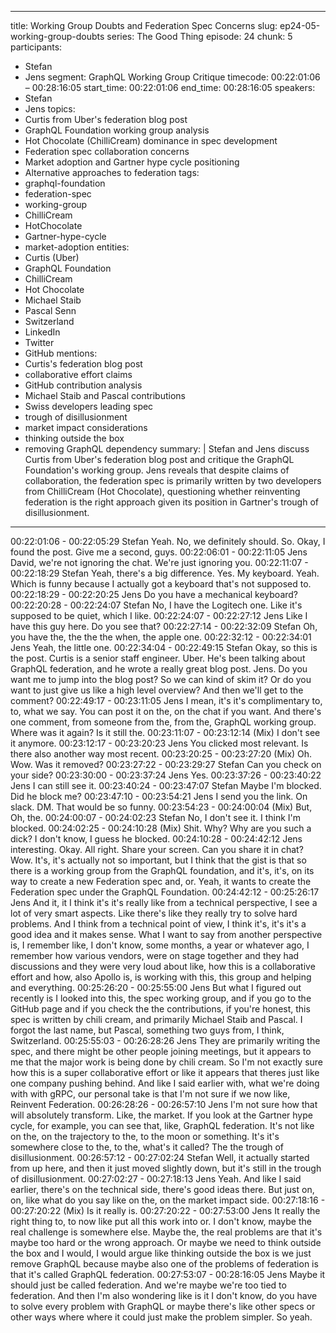 
---
title: Working Group Doubts and Federation Spec Concerns
slug: ep24-05-working-group-doubts
series: The Good Thing
episode: 24
chunk: 5
participants:
  - Stefan
  - Jens
segment: GraphQL Working Group Critique
timecode: 00:22:01:06 – 00:28:16:05
start_time: 00:22:01:06
end_time: 00:28:16:05
speakers:
  - Stefan
  - Jens
topics:
  - Curtis from Uber's federation blog post
  - GraphQL Foundation working group analysis
  - Hot Chocolate (ChilliCream) dominance in spec development
  - Federation spec collaboration concerns
  - Market adoption and Gartner hype cycle positioning
  - Alternative approaches to federation
tags:
  - graphql-foundation
  - federation-spec
  - working-group
  - ChilliCream
  - HotChocolate
  - Gartner-hype-cycle
  - market-adoption
entities:
  - Curtis (Uber)
  - GraphQL Foundation
  - ChilliCream
  - Hot Chocolate
  - Michael Staib
  - Pascal Senn
  - Switzerland
  - LinkedIn
  - Twitter
  - GitHub
mentions:
  - Curtis's federation blog post
  - collaborative effort claims
  - GitHub contribution analysis
  - Michael Staib and Pascal contributions
  - Swiss developers leading spec
  - trough of disillusionment
  - market impact considerations
  - thinking outside the box
  - removing GraphQL dependency
summary: |
  Stefan and Jens discuss Curtis from Uber's federation blog post and critique the GraphQL Foundation's working group. Jens reveals that despite claims of collaboration, the federation spec is primarily written by two developers from ChilliCream (Hot Chocolate), questioning whether reinventing federation is the right approach given its position in Gartner's trough of disillusionment.
---

00:22:01:06 - 00:22:05:29
Stefan
Yeah. No, we definitely should. So. Okay, I found the post. Give me a second, guys.
00:22:06:01 - 00:22:11:05
Jens
David, we're not ignoring the chat. We're just ignoring you.
00:22:11:07 - 00:22:18:29
Stefan
Yeah, there's a big difference. Yes. My keyboard. Yeah. Which is funny because I actually got a
keyboard that's not supposed to.
00:22:18:29 - 00:22:20:25
Jens
Do you have a mechanical keyboard?
00:22:20:28 - 00:22:24:07
Stefan
No, I have the Logitech one. Like it's supposed to be quiet, which I like.
00:22:24:07 - 00:22:27:12
Jens
Like I have this guy here. Do you see that?
00:22:27:14 - 00:22:32:09
Stefan
Oh, you have the, the the the when, the apple one.
00:22:32:12 - 00:22:34:01
Jens
Yeah, the little one.
00:22:34:04 - 00:22:49:15
Stefan
Okay, so this is the post. Curtis is a senior staff engineer. Uber. He's been talking about
GraphQL federation, and he wrote a really great blog post. Jens. Do you want me to jump into
the blog post? So we can kind of skim it? Or do you want to just give us like a high level
overview? And then we'll get to the comment?
00:22:49:17 - 00:23:11:05
Jens
I mean, it's it's complimentary to, to, what we say. You can post it on the, on the chat if you want.
And there's one comment, from someone from the, from the, GraphQL working group. Where
was it again? Is it still the.
00:23:11:07 - 00:23:12:14
(Mix)
I don't see it anymore.
00:23:12:17 - 00:23:20:23
Jens
You clicked most relevant. Is there also another way most recent.
00:23:20:25 - 00:23:27:20
(Mix)
Oh. Wow. Was it removed?
00:23:27:22 - 00:23:29:27
Stefan
Can you check on your side?
00:23:30:00 - 00:23:37:24
Jens
Yes.
00:23:37:26 - 00:23:40:22
Jens
I can still see it.
00:23:40:24 - 00:23:47:07
Stefan
Maybe I'm blocked. Did he block me?
00:23:47:10 - 00:23:54:21
Jens
I send you the link. On slack. DM. That would be so funny.
00:23:54:23 - 00:24:00:04
(Mix)
But, Oh, the.
00:24:00:07 - 00:24:02:23
Stefan
No, I don't see it. I think I'm blocked.
00:24:02:25 - 00:24:10:28
(Mix)
Shit. Why? Why are you such a dick? I don't know, I guess he blocked.
00:24:10:28 - 00:24:42:12
Jens
interesting. Okay. All right. Share your screen. Can you share it in chat? Wow. It's, it's actually
not so important, but I think that the gist is that so there is a working group from the GraphQL
foundation, and it's, it's, on its way to create a new Federation spec and, or. Yeah, it wants to
create the Federation spec under the GraphQL Foundation.
00:24:42:12 - 00:25:26:17
Jens
And it, it I think it's it's really like from a technical perspective, I see a lot of very smart aspects.
Like there's like they really try to solve hard problems. And I think from a technical point of view,
I think it's, it's it's a good idea and it makes sense. What I want to say from another perspective
is, I remember like, I don't know, some months, a year or whatever ago, I remember how
various vendors, were on stage together and they had discussions and they were very loud
about like, how this is a collaborative effort and how, also Apollo is, is working with this, this
group and helping and everything.
00:25:26:20 - 00:25:55:00
Jens
But what I figured out recently is I looked into this, the spec working group, and if you go to the
GitHub page and if you check the the contributions, if you're honest, this spec is written by chili
cream, and primarily Michael Staib and Pascal. I forgot the last name, but Pascal, something
two guys from, I think, Switzerland.
00:25:55:03 - 00:26:28:26
Jens
They are primarily writing the spec, and there might be other people joining meetings, but it
appears to me that the major work is being done by chili cream. So I'm not exactly sure how this
is a super collaborative effort or like it appears that theres just like one company pushing
behind. And like I said earlier with, what we're doing with with gRPC, our personal take is that
I'm not sure if we now like, Reinvent Federation.
00:26:28:26 - 00:26:57:10
Jens
I'm not sure how that will absolutely transform. Like, the market. If you look at the Gartner hype
cycle, for example, you can see that, like, GraphQL federation. It's not like on the, on the
trajectory to the, to the moon or something. It's it's somewhere close to the, to the, what's it
called? The the trough of disillusionment.
00:26:57:12 - 00:27:02:24
Stefan
Well, it actually started from up here, and then it just moved slightly down, but it's still in the
trough of disillusionment.
00:27:02:27 - 00:27:18:13
Jens
Yeah. And like I said earlier, there's on the technical side, there's good ideas there. But just on,
on, like what do you say like on the, on the market impact side.
00:27:18:16 - 00:27:20:22
(Mix)
Is it really is.
00:27:20:22 - 00:27:53:00
Jens
It really the right thing to, to now like put all this work into or. I don't know, maybe the real
challenge is somewhere else. Maybe the, the real problems are that it's maybe too hard or the
wrong approach. Or maybe we need to think outside the box and I would, I would argue like
thinking outside the box is we just remove GraphQL because maybe also one of the problems of
federation is that it's called GraphQL federation.
00:27:53:07 - 00:28:16:05
Jens
Maybe it should just be called federation. And we're maybe we're too tied to federation. And
then I'm also wondering like is it I don't know, do you have to solve every problem with GraphQL
or maybe there's like other specs or other ways where where it could just make the problem
simpler. So yeah.